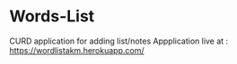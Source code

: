 # Words-List
CURD application for adding list/notes
Appplication live at : https://wordlistakm.herokuapp.com/
